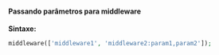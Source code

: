 #### Passando parâmetros para middleware
**Sintaxe:**
```php
middleware(['middleware1', 'middleware2:param1,param2']);
```
<!--stackedit_data:
eyJoaXN0b3J5IjpbOTUzNDA3ODYyXX0=
-->